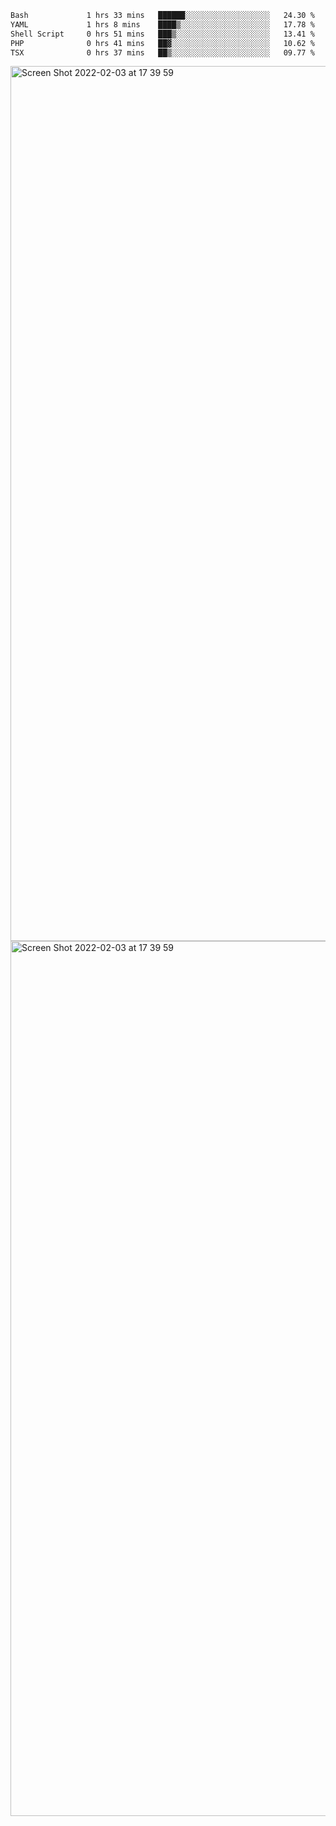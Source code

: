 <!--START_SECTION:waka-->

```txt
Bash             1 hrs 33 mins   ██████░░░░░░░░░░░░░░░░░░░   24.30 %
YAML             1 hrs 8 mins    ████▒░░░░░░░░░░░░░░░░░░░░   17.78 %
Shell Script     0 hrs 51 mins   ███▒░░░░░░░░░░░░░░░░░░░░░   13.41 %
PHP              0 hrs 41 mins   ██▓░░░░░░░░░░░░░░░░░░░░░░   10.62 %
TSX              0 hrs 37 mins   ██▒░░░░░░░░░░░░░░░░░░░░░░   09.77 %
```

<!--END_SECTION:waka-->

<img width="1400" alt="Screen Shot 2022-02-03 at 17 39 59" src="https://user-images.githubusercontent.com/45716542/152387304-f2b60485-53a6-4f4b-a818-5cefb1b0c0ae.png">
<img width="1400" alt="Screen Shot 2022-02-03 at 17 39 59" src="https://user-images.githubusercontent.com/45716542/152387273-ea5cdf21-2a45-44da-8bef-00c1763b1d42.png">

